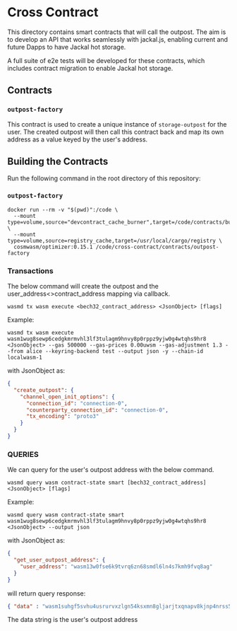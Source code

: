# Cross Contract

This directory contains smart contracts that will call the outpost. The aim is to develop an API that works seamlessly with jackal.js, enabling current
and future Dapps to have Jackal hot storage.

A full suite of e2e tests will be developed for these contracts, which includes contract migration to enable Jackal hot storage.

## Contracts

### `outpost-factory`

This contract is used to create a unique instance of `storage-outpost` for the user. The created outpost will then call this contract back
and map its own address as a value keyed by the user's address. 

## Building the Contracts

Run the following command in the root directory of this repository:

### `outpost-factory`

```text
docker run --rm -v "$(pwd)":/code \
  --mount type=volume,source="devcontract_cache_burner",target=/code/contracts/burner/target \
  --mount type=volume,source=registry_cache,target=/usr/local/cargo/registry \
  cosmwasm/optimizer:0.15.1 /code/cross-contract/contracts/outpost-factory

```

### Transactions

The below command will create the outpost and the user_address<>contract_address mapping via callback. 

`wasmd tx wasm execute <bech32_contract_address> <JsonObject> [flags]  `


Example:

`wasmd tx wasm execute wasm1wug8sewp6cedgkmrmvhl3lf3tulagm9hnvy8p0rppz9yjw0g4wtqhs9hr8 <JsonObject> --gas 500000 --gas-prices 0.00uwsm --gas-adjustment 1.3 --from alice --keyring-backend test --output json -y --chain-id localwasm-1` 

with JsonObject as: 

```json
{
  "create_outpost": {
    "channel_open_init_options": {
      "connection_id": "connection-0",
      "counterparty_connection_id": "connection-0",
      "tx_encoding": "proto3"
    }
  }
}
```

### QUERIES

We can query for the user's outpost address with the below command.


`wasmd query wasm contract-state smart [bech32_contract_address] <JsonObject> [flags]`

Example:

`wasmd query wasm contract-state smart wasm1wug8sewp6cedgkmrmvhl3lf3tulagm9hnvy8p0rppz9yjw0g4wtqhs9hr8 <JsonObject> --output json` 

with JsonObject as: 

```json
{
  "get_user_outpost_address": {
    "user_address": "wasm13w0fse6k9tvrq6zn68smdl6ln4s7kmh9fvq8ag"
  }
}
```

will return query response:

```json
{ "data" : "wasm1suhgf5svhu4usrurvxzlgn54ksxmn8gljarjtxqnapv8kjnp4nrss5maay" }
```

The data string is the user's outpost address
